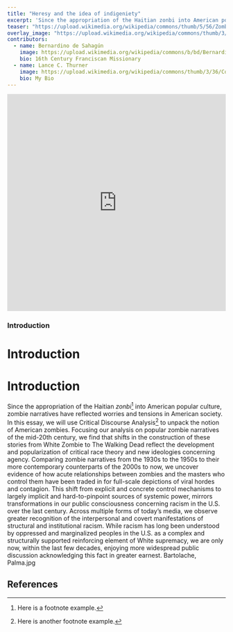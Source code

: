 ```yaml
---
title: "Heresy and the idea of indigeniety"
excerpt: 'Since the appropriation of the Haitian zonbi into American popular culture, zombie narratives have reflected worries and tensions in American society.'
teaser: "https://upload.wikimedia.org/wikipedia/commons/thumb/5/56/Zombies_NightoftheLivingDead.jpg/640px-Zombies_NightoftheLivingDead.jpg"
overlay_image: "https://upload.wikimedia.org/wikipedia/commons/thumb/3/39/Florentine_Codex_IX_Aztec_Warriors.jpg/800px-Florentine_Codex_IX_Aztec_Warriors.jpg"
contributors:
  - name: Bernardino de Sahagún
    image: https://upload.wikimedia.org/wikipedia/commons/b/bd/Bernardino_de_Sahagun.jpg
    bio: 16th Century Franciscan Missionary
  - name: Lance C. Thurner
    image: https://upload.wikimedia.org/wikipedia/commons/thumb/3/36/Codex_Duran%2C_page_1.jpg/800px-Codex_Duran%2C_page_1.jpg
    bio: My Bio
---
```



<iframe src="https://drive.google.com/open?id=1Vm6w4kMwICj621ZCF-wEnGTx49BZKxzm&usp=sharing" frameborder="0" width="100%" height="500">
</iframe>


### Introduction
# Introduction
Introduction
===========


Since the appropriation of the Haitian *zonbi*[^1] into American popular culture, zombie narratives have reflected worries and tensions in American society. In this essay, we will use Critical Discourse Analysis[^2] to unpack the notion of American zombies. Focusing our analysis on popular zombie narratives of the mid-20th century, we find that shifts in the construction of these stories from White Zombie to The Walking Dead reflect the development and popularization of critical race theory and new ideologies concerning agency. Comparing zombie narratives from the 1930s to the 1950s to their more contemporary counterparts of the 2000s to now, we uncover evidence of how acute relationships between zombies and the masters who control them have been traded in for full-scale depictions of viral hordes and contagion. This shift from explicit and concrete control mechanisms to largely implicit and hard-to-pinpoint sources of systemic power, mirrors transformations in our public consciousness concerning racism in the U.S. over the last century. Across multiple forms of today’s media, we observe greater recognition of the interpersonal and covert manifestations of structural and institutional racism. While racism has long been understood by oppressed and marginalized peoples in the U.S. as a complex and structurally supported reinforcing element of White supremacy, we are only now, within the last few decades, enjoying more widespread public discussion acknowledging this fact in greater earnest.
Bartolache, Palma.jpg
## References

[^1]: Here is a footnote example.
[^2]: Here is another footnote example.
